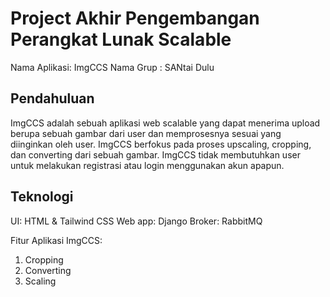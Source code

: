 # Project Akhir Pengembangan Perangkat Lunak Scalable

Nama Aplikasi: ImgCCS
Nama Grup : SANtai Dulu

## Pendahuluan

ImgCCS adalah sebuah aplikasi web scalable yang dapat menerima upload berupa sebuah gambar dari user dan memprosesnya sesuai yang diinginkan oleh user. ImgCCS berfokus pada proses upscaling, cropping, dan converting dari sebuah gambar. ImgCCS tidak membutuhkan user untuk melakukan registrasi atau login menggunakan akun apapun.

## Teknologi

UI: HTML & Tailwind CSS 
Web app: Django
Broker: RabbitMQ

Fitur Aplikasi ImgCCS:
1. Cropping
2. Converting
3. Scaling

